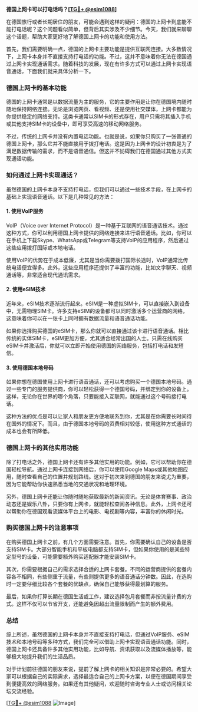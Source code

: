 **德国上网卡可以打电话吗？[[TG💪+ @esim1088](https://t.me/s/esim1088)]**

在德国旅行或者长期居住的朋友，可能会遇到这样的疑问：德国的上网卡到底能不能打电话呢？这个问题看似简单，但背后其实涉及不少细节。今天，我们就来聊聊这个话题，帮助大家更好地了解德国上网卡的功能和使用方法。

首先，我们需要明确一点，德国的上网卡主要功能是提供互联网连接。大多数情况下，上网卡本身并不直接支持打电话的功能。不过，这并不意味着你无法在德国通过上网卡实现通话需求。随着科技的发展，现在有许多方式可以通过上网卡实现语音通话，下面我们就来具体分析一下。

### 德国上网卡的基本功能

德国的上网卡通常是以数据流量为主的服务，它的主要作用是让你在德国境内随时随地保持网络连接。无论是浏览网页、看视频、还是使用社交媒体，上网卡都能为你提供稳定的网络支持。这类卡通常以SIM卡的形式存在，用户只需将其插入手机或其他支持SIM卡的设备中，即可享受高速的移动网络服务。

不过，传统的上网卡并没有内置电话功能。也就是说，如果你只购买了一张普通的德国上网卡，那么它并不能直接用于拨打电话。这是因为上网卡的设计初衷是为了满足数据传输的需求，而不是语音通信。但这并不妨碍我们在德国通过其他方式实现通话功能。

### 如何通过上网卡实现通话？

虽然德国的上网卡本身不支持打电话，但我们可以通过一些技术手段，在上网卡的基础上实现语音通话。以下是几种常见的方法：

#### 1. 使用VoIP服务

VoIP（Voice over Internet Protocol）是一种基于互联网的语音通话技术。通过这种方式，你可以利用德国上网卡提供的网络连接来进行语音通话。比如，你可以在手机上下载Skype、WhatsApp或Telegram等支持VoIP的应用程序，然后通过这些应用拨打国际或本地电话。

使用VoIP的优势在于成本低廉，尤其是当你需要拨打国际长途时，VoIP通常比传统电话便宜得多。此外，这些应用程序还提供了丰富的功能，比如文字聊天、视频通话等，非常适合现代通讯需求。

#### 2. 使用eSIM技术

近年来，eSIM技术逐渐流行起来。eSIM是一种虚拟SIM卡，可以直接嵌入到设备中，无需物理SIM卡。许多支持eSIM的设备都可以同时激活多个运营商的网络，这意味着你可以在一张卡上同时拥有数据流量和语音通话功能。

如果你选择购买德国的eSIM卡，那么你就可以直接通过该卡进行语音通话。相比传统的实体SIM卡，eSIM更加方便，尤其适合经常出国的人士。只需在线购买eSIM卡并激活后，你就可以立即开始使用德国的网络服务，包括打电话和发短信。

#### 3. 使用德国本地号码

如果你想在德国使用上网卡进行语音通话，还可以考虑购买一个德国本地号码。通过一些专门的服务提供商，你可以轻松获得一个德国号码，并绑定到你的设备上。这样，无论你在世界的哪个角落，只要能接入互联网，就能通过这个号码接打电话。

这种方法的优点是可以让家人和朋友更方便地联系到你，尤其是在你需要长时间待在国外的情况下。而且，由于德国本地号码的资费相对较低，使用这种方式通话的成本也会有所降低。

### 德国上网卡的其他实用功能

除了打电话之外，德国上网卡还有许多其他实用的功能。例如，它可以帮助你在德国轻松导航。通过上网卡连接到网络后，你可以使用Google Maps或其他地图应用，随时查看自己的位置并规划路线。这对于初次来到德国的朋友来说尤为重要，因为它能帮助你快速熟悉当地的交通状况和地理环境。

另外，德国上网卡还能让你随时随地获取最新的新闻资讯。无论是体育赛事、政治动态还是娱乐八卦，只要你有上网卡，就能轻松查阅各种信息。此外，上网卡还可以帮助你在德国观看流媒体平台上的电影、电视剧等内容，丰富你的休闲时光。

### 购买德国上网卡的注意事项

在购买德国上网卡之前，有几个方面需要注意。首先，你需要确认自己的设备是否支持SIM卡。大部分智能手机和平板电脑都支持SIM卡，但如果你使用的是某些特定型号的设备，可能需要额外购买适配器才能安装SIM卡。

其次，你需要根据自己的需求选择合适的上网卡套餐。不同的运营商提供的套餐内容各不相同，有些侧重于流量，有些则提供更多的语音通话分钟数。因此，在选购时一定要仔细比较各个套餐的优缺点，确保自己能够获得最划算的服务。

最后，如果你打算长期在德国生活或工作，建议选择包月套餐而非按流量计费的方式。这样不仅可以节省开支，还能避免因超出流量限制而产生的额外费用。

### 总结

综上所述，虽然德国的上网卡本身并不直接支持打电话，但通过VoIP服务、eSIM技术和本地号码等多种方式，我们完全可以借助上网卡实现语音通话功能。同时，德国上网卡还具备许多其他实用功能，比如导航、资讯获取以及流媒体播放等，能够极大地提升我们的生活品质。

对于计划前往德国的朋友来说，提前了解上网卡的相关知识是非常必要的。希望大家可以根据自己的实际需求，选择最适合自己的上网卡方案，以便在德国期间享受到便捷高效的网络服务。如果还有其他疑问，欢迎随时咨询专业人士或访问相关论坛交流经验。

[[TG💪+ @esim1088](https://t.me/s/esim1088) ![Image](https://i.postimg.cc/4NQfJmqS/Snipaste-2025-05-13-00-14-12.png)]